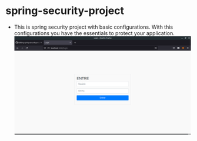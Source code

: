 # spring-security-project
- This is spring security project with basic configurations. With this configurations you have the essentials to protect your application.
![Login Page Image](https://github.com/RamonJales/spring-security-project/blob/main/login-page.png)
